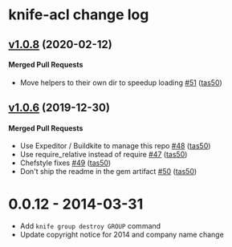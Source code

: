 # knife-acl change log
<!-- latest_release -->
<!-- latest_release -->

<!-- release_rollup -->
<!-- release_rollup -->

<!-- latest_stable_release -->
## [v1.0.8](https://github.com/chef/knife-acl/tree/v1.0.8) (2020-02-12)

#### Merged Pull Requests
- Move helpers to their own dir to speedup loading [#51](https://github.com/chef/knife-acl/pull/51) ([tas50](https://github.com/tas50))
<!-- latest_stable_release -->

## [v1.0.6](https://github.com/chef/knife-acl/tree/v1.0.6) (2019-12-30)

#### Merged Pull Requests
- Use Expeditor / Buildkite to manage this repo [#48](https://github.com/chef/knife-acl/pull/48) ([tas50](https://github.com/tas50))
- Use require_relative instead of require [#47](https://github.com/chef/knife-acl/pull/47) ([tas50](https://github.com/tas50))
- Chefstyle fixes [#49](https://github.com/chef/knife-acl/pull/49) ([tas50](https://github.com/tas50))
- Don&#39;t ship the readme in the gem artifact [#50](https://github.com/chef/knife-acl/pull/50) ([tas50](https://github.com/tas50))


# 0.0.12 - 2014-03-31
- Add `knife group destroy GROUP` command
- Update copyright notice for 2014 and company name change